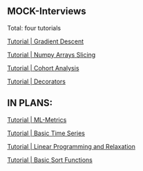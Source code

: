 MOCK-Interviews
---------------
Total: four tutorials


[Tutorial | Gradient Descent](https://github.com/sobolevdaniil/tutorials/blob/main/gradient_descent.ipynb)


[Tutorial | Numpy Arrays 
Slicing](https://github.com/sobolevdaniil/tutorials/blob/main/numpy_tips/numpy_tips.ipynb)


[Tutorial | Cohort 
Analysis](https://github.com/sobolevdaniil/tutorials/blob/main/cohort_analysis/cohort_analysis.ipynb)


[Tutorial | 
Decorators](https://github.com/sobolevdaniil/tutorials/blob/main/decorators.ipynb)


IN PLANS:
---------
[Tutorial | ML-Metrics](https://github.com/sobolevdaniil/tutorials/blob/main/basic_metrics/basic_metrics.ipynb)


[Tutorial | Basic Time Series](https://github.com/sobolevdaniil/tutorials/blob/main/basic_time_series.ipynb)


[Tutorial | Linear Programming and Relaxation](https://github.com/sobolevdaniil/tutorials/blob/main/relax.ipynb)


[Tutorial | Basic Sort Functions](https://github.com/sobolevdaniil/tutorials/blob/main/sort_functions.ipynb)
